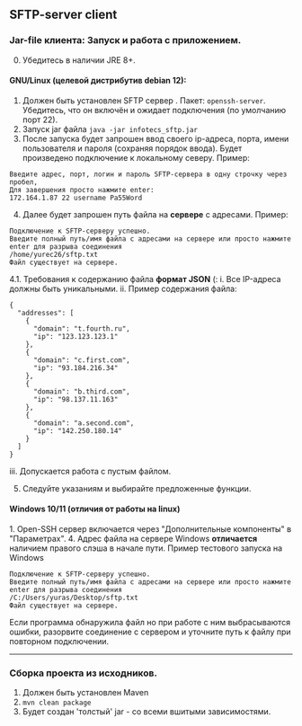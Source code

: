 ## SFTP-server client

### Jar-file клиента: Запуск и работа с приложением.

0. Убедитесь в наличии JRE 8+.
 
#### GNU/Linux (целевой дистрибутив debian 12):
1. Должен быть установлен SFTP сервер . Пакет: `openssh-server`. Убедитесь, что он включён и ожидает подключения (по умолчанию порт 22).
2. Запуск jar файла `java -jar infotecs_sftp.jar`
3. После запуска будет запрошен ввод своего ip-адреса, порта, имени пользователя и пароля (сохраняя порядок ввода). Будет произведено подключение к локальному северу. Пример:
```
Введите адрес, порт, логин и пароль SFTP-сервера в одну строчку через пробел, 
Для завершения просто нажмите enter: 
172.164.1.87 22 username Pa55Word
``` 
4. Далее будет запрошен путь файла на **сервере** с адресами. Пример:
```
Подключение к SFTP-серверу успешно.
Введите полный путь/имя файла с адресами на сервере или просто нажмите enter для разрыва соединения
/home/yurec26/sftp.txt
Файл существует на сервере.
```
4.1. Требования к содержанию файла **формат JSON** (:
i. Все IP-адреса должны быть уникальными.
ii. Пример содержания файла: 
```
{
  "addresses": [
    {
      "domain": "t.fourth.ru",
      "ip": "123.123.123.1"
    },
    {
      "domain": "c.first.com",
      "ip": "93.184.216.34"
    },
    {
      "domain": "b.third.com",
      "ip": "98.137.11.163"
    },
    {
      "domain": "a.second.com",
      "ip": "142.250.180.14"
    }
  ]
}
```
iii. Допускается работа с пустым файлом.
  
5. Следуйте указаниям и выбирайте предложенные функции. 

#### Windows  10/11 (отличия от работы на linux)
1\. Open-SSH сервер включается через "Дополнительные компоненты" в "Параметрах".
4\. Адрес файла на сервере Windows **отличается** наличием правого слэша в начале пути. Пример тестового запуска на Windows 
```
Подключение к SFTP-серверу успешно.
Введите полный путь/имя файла с адресами на сервере или просто нажмите enter для разрыва соединения
/C:/Users/yuras/Desktop/sftp.txt
Файл существует на сервере.
``` 
Если программа обнаружила файл но при работе с ним выбрасываются ошибки, разорвите соединение с сервером и уточните путь к файлу при повторном подключении.

-------------

### Сборка проекта из исходников.
1. Должен быть установлен Maven
2.  `mvn clean package`
3.  Будет создан 'толстый' jar - со всеми вшитыми зависимостями.
